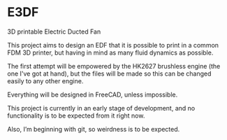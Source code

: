# E3DF

3D printable Electric Ducted Fan


This project aims to design an EDF that it is possible to print in a common FDM 3D printer, 
but having in mind as many fluid dynamics as possible. 

The first attempt will be empowered by the HK2627 brushless engine (the one I've got at hand),
but the files will be made so this can be changed easily to any other engine.

Everything will be designed in FreeCAD, unless impossible.

This project is currently in an early stage of development, and no functionality is to be 
expected from it right now.

Also, I’m beginning with git, so weirdness is to be expected.
